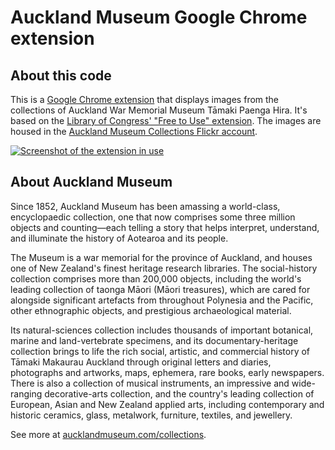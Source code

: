 Auckland Museum Google Chrome extension
===========
About this code
-----
This is a [Google Chrome extension](https://chrome.google.com/webstore/detail/auckland-museum-collectio/hbbhohgdcbfbjljeoflljbeiocnhdfag) that displays images from the collections of Auckland War Memorial Museum Tāmaki Paenga Hira. It's based on the [Library of Congress' "Free to Use" extension](https://labs.loc.gov/experiments/free-to-use-browser-extension/). The images are housed in the [Auckland Museum Collections Flickr account](https://www.flickr.com/photos/aucklandmuseum_collections/albums/with/72157713787050202).

[![Screenshot of the extension in use](https://user-images.githubusercontent.com/12046008/79305707-fe0ea680-7f47-11ea-8259-c1dc9449a7a2.jpg)](https://chrome.google.com/webstore/detail/auckland-museum-collectio/hbbhohgdcbfbjljeoflljbeiocnhdfag)

About Auckland Museum
-----
Since 1852, Auckland Museum has been amassing a world-class, encyclopaedic collection, one that now comprises some three million objects and counting—each telling a story that helps interpret, understand, and illuminate the history of Aotearoa and its people.

The Museum is a war memorial for the province of Auckland, and houses one of New Zealand's finest heritage research libraries. The social-history collection comprises more than 200,000 objects, including the world's leading collection of taonga Māori (Māori treasures), which are cared for alongside significant artefacts from throughout Polynesia and the Pacific, other ethnographic objects, and prestigious archaeological material.

Its natural-sciences collection includes thousands of important botanical, marine and land-vertebrate specimens, and its documentary-heritage collection brings to life the rich social, artistic, and commercial history of Tāmaki Makaurau Auckland through original letters and diaries, photographs and artworks, maps, ephemera, rare books, early newspapers. There is also a collection of musical instruments, an impressive and wide-ranging decorative-arts collection, and the country's leading collection of European, Asian and New Zealand applied arts, including contemporary and historic ceramics, glass, metalwork, furniture, textiles, and jewellery.

See more at [aucklandmuseum.com/collections](http://aucklandmuseum.com/collections).
